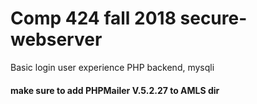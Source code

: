 # Comp 424 fall 2018 secure-webserver
Basic login user experience PHP backend, mysqli
#### make sure to add PHPMailer V.5.2.27 to AMLS dir
